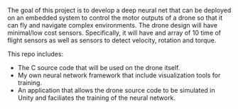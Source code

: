The goal of this project is to develop a deep neural net that can be deployed on an embedded system to control the motor outputs of a drone so that it can fly and navigate complex environments. The drone design will have minimal/low cost sensors. Specifically, it will have and array of 10 time of flight sensors as well as sensors to detect velocity, rotation and torque.

This repo includes:
 - The C source code that will be used on the drone itself.
 - My own neural network framework that include visualization tools for training.
 - An application that allows the drone source code to be simulated in Unity and faciliates the training of the neural network.
